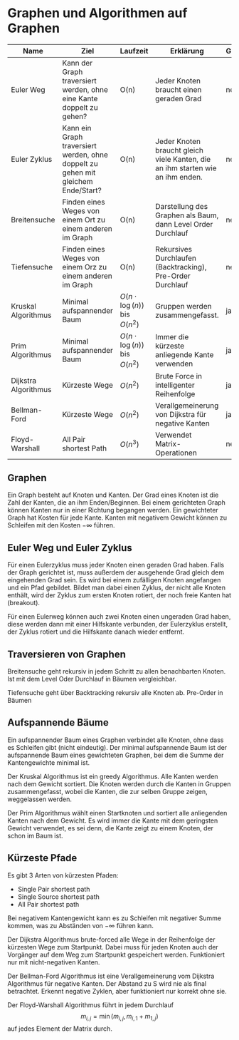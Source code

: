 # Graphen und Algorithmen auf Graphen

| Name                 | Ziel                                                                              | Laufzeit                         | Erklärung                                                                      | Greedy | Exakt |
| -------------------- | --------------------------------------------------------------------------------- | -------------------------------- | ------------------------------------------------------------------------------ | ------ | ----- |
| Euler Weg            | Kann der Graph traversiert werden, ohne eine Kante doppelt zu gehen?              | O(n)                             | Jeder Knoten braucht einen geraden Grad                                        | nein   | ja    |
| Euler Zyklus         | Kann ein Graph traversiert werden, ohne doppelt zu gehen mit gleichem Ende/Start? | O(n)                             | Jeder Knoten braucht gleich viele Kanten, die an ihm starten wie an ihm enden. | nein   | ja    |
| Breitensuche         | Finden eines Weges von einem Ort zu einem anderen im Graph                        | O(n)                             | Darstellung des Graphen als Baum, dann Level Order Durchlauf                   | nein   | ja    |
| Tiefensuche          | Finden eines Weges von einem Orz zu einem anderen im Graph                        | O(n)                             | Rekursives Durchlaufen (Backtracking), Pre-Order Durchlauf                     | nein   | ja    |
| Kruskal Algorithmus  | Minimal aufspannender Baum                                                        | $O(n\cdot\log(n))$  bis $O(n^2)$ | Gruppen werden zusammengefasst.                                                | ja     | ja    |
| Prim Algorithmus     | Minimal aufspannender Baum                                                        | $O(n\cdot\log(n))$  bis $O(n^2)$ | Immer die kürzeste anliegende Kante verwenden                                  | ja     | ja    |
| Dijkstra Algorithmus | Kürzeste Wege                                                                     | $O(n^2)$                         | Brute Force in intelligenter Reihenfolge                                       | ja     | ja    |
| Bellman-Ford         | Kürzeste Wege                                                                     | $O(n^2)$                         | Verallgemeinerung von Dijkstra für negative Kanten                             | ja     | ja    |
| Floyd-Warshall       | All Pair shortest Path                                                            | $O(n^3)$                         | Verwendet Matrix-Operationen                                                   | nein   | ja    |

## Graphen

Ein Graph besteht auf Knoten und Kanten. Der Grad eines Knoten ist die Zahl der 
Kanten, die an ihm Enden/Beginnen. Bei einem gerichteten Graph können Kanten 
nur in einer Richtung begangen werden. Ein gewichteter Graph hat Kosten
für jede Kante. Kanten mit negativem Gewicht können zu Schleifen mit 
den Kosten $-\infty$ führen.

## Euler Weg und Euler Zyklus

Für einen Eulerzyklus muss jeder Knoten einen geraden Grad haben. Falls der Graph
gerichtet ist, muss außerdem der ausgehende Grad gleich dem eingehenden Grad sein. 
Es wird bei einem zufälligen Knoten angefangen und ein Pfad gebildet. Bildet man
dabei einen Zyklus, der nicht alle Knoten enthält, wird der Zyklus zum ersten
Knoten rotiert, der noch freie Kanten hat (breakout).

Für einen Eulerweg können auch zwei Knoten einen ungeraden Grad haben, diese
werden dann mit einer Hilfskante verbunden, der Eulerzyklus erstellt, der 
Zyklus rotiert und die Hilfskante danach wieder entfernt.

## Traversieren von Graphen

Breitensuche geht rekursiv in jedem Schritt zu allen benachbarten Knoten. Ist
mit dem Level Oder Durchlauf in Bäumen vergleichbar.

Tiefensuche geht über Backtracking rekursiv alle Knoten ab. Pre-Order in Bäumen

## Aufspannende Bäume
Ein aufspannender Baum eines Graphen verbindet alle Knoten, ohne dass es Schleifen
gibt (nicht eindeutig). Der minimal aufspannende Baum ist der aufspannende Baum 
eines gewichteten Graphen, bei dem die Summe der Kantengewichte minimal ist.

Der Kruskal Algorithmus ist ein greedy Algorithmus. Alle Kanten werden nach dem 
Gewicht sortiert. Die Knoten werden durch die Kanten in Gruppen zusammengefasst, 
wobei die Kanten, die zur selben Gruppe zeigen, weggelassen werden.

Der Prim Algorithmus wählt einen Startknoten und sortiert alle anliegenden Kanten
nach dem Gewicht. Es wird immer die Kante mit dem geringsten Gewicht verwendet, 
es sei denn, die Kante zeigt zu einem Knoten, der schon im Baum ist.

## Kürzeste Pfade
Es gibt 3 Arten von kürzesten Pfaden:
- Single Pair shortest path
- Single Source shortest path
- All Pair shortest path

Bei negativem Kantengewicht kann es zu Schleifen mit negativer Summe kommen, was 
zu Abständen von $-\infty$ führen kann.

Der Dijkstra Algorithmus brute-forced alle Wege in der Reihenfolge der kürzesten
Wege zum Startpunkt. Dabei muss für jeden Knoten auch der Vorgänger auf dem Weg
zum Startpunkt gespeichert werden. Funktioniert nur mit nicht-negativen Kanten.

Der Bellman-Ford Algorithmus ist eine Verallgemeinerung vom Dijkstra Algorithmus
für negative Kanten. Der Abstand zu S wird nie als final betrachtet. Erkennt
negative Zyklen, aber funktioniert nur korrekt ohne sie.

Der Floyd-Warshall Algorithmus führt in jedem Durchlauf 
$$m_{i,j} = \min(m_{i, j}, m_{i, 1} + m_{1, j})$$
auf jedes Element der Matrix durch.
